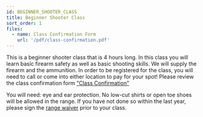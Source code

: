 ```yaml
---
id: BEGINNER_SHOOTER_CLASS
title: Beginner Shooter Class
sort_order: 1
files:
  - name: Class Confirmation Form
    url: '/pdf/class-confirmation.pdf'
---
```

This is a beginner shooter class that is 4 hours long.  In this class you will learn basic firearm safety as well as basic shooting skills.  We will supply the firearm and the ammunition. In order to be registered for the class, you will need to call or come into either location to pay for your spot! 
Please review the class confirmation form ["Class Confirmation"](/pdf/class-confirmation.pdf)

You will need: eye and ear protection.  No low-cut shirts or open toe shoes will be allowed in the range. 
If you have not done so within the last year, please sign the [range waiver](http://www.smartwaiver.com/v/stagestopgunshop) prior to your class. 